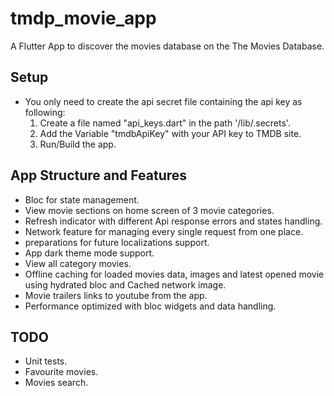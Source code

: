 # tmdp_movie_app

A Flutter App to discover the movies database on the The Movies Database.

## Setup
- You only need to create the api secret file containing the api key as following:
  1. Create a file named "api_keys.dart" in the path '/lib/.secrets'.
  2. Add the Variable "tmdbApiKey" with your API key to TMDB site.
  3. Run/Build the app.

## App Structure and Features
- Bloc for state management.
- View movie sections on home screen of 3 movie categories.
- Refresh indicator with different Api response errors and states handling.
- Network feature for managing every single request from one place.
- preparations for future localizations support.
- App dark theme mode support.
- View all category movies.
- Offline caching for loaded movies data, images and latest opened movie using hydrated bloc and Cached network image.
- Movie trailers links to youtube from the app.
- Performance optimized with bloc widgets and data handling.


## TODO
- Unit tests.
- Favourite movies.
- Movies search.